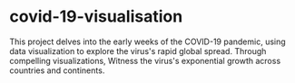 # covid-19-visualisation
This project delves into the early weeks of the COVID-19 pandemic, using data visualization to explore the virus's rapid global spread. Through compelling visualizations, Witness the virus's exponential growth across countries and continents.
